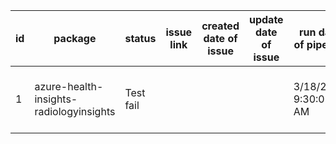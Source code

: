 
| id | package | status | issue link | created date of issue | update date of issue | run date of pipeline | pipeline run link |
|----|---------|--------|------------|-----------------------|----------------------| ---------------------| ----------------- |
| 1 | azure-health-insights-radiologyinsights | Test fail |  |  |  | 3/18/2025 9:30:05 AM | https://dev.azure.com/v-qzhong0900/content-validation-automation/_build/results?buildId=4 |